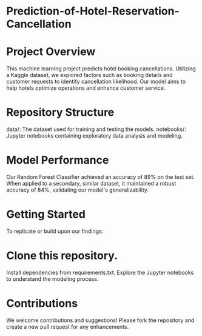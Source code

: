 # Prediction-of-Hotel-Reservation-Cancellation

# Project Overview
This machine learning project predicts hotel booking cancellations. Utilizing a Kaggle dataset, we explored factors such as booking details and customer requests to identify cancellation likelihood. Our model aims to help hotels optimize operations and enhance customer service.

# Repository Structure
data/: The dataset used for training and testing the models.
notebooks/: Jupyter notebooks containing exploratory data analysis and modeling.

# Model Performance
Our Random Forest Classifier achieved an accuracy of 89% on the test set. When applied to a secondary, similar dataset, it maintained a robust accuracy of 84%, validating our model's generalizability.

# Getting Started
To replicate or build upon our findings:

# Clone this repository.
Install dependencies from requirements.txt.
Explore the Jupyter notebooks to understand the modeling process.

# Contributions
We welcome contributions and suggestions! Please fork the repository and create a new pull request for any enhancements.

